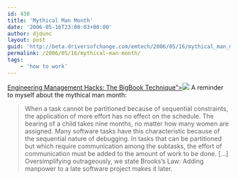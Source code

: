 ```yaml
---
id: 430
title: 'Mythical Man Month'
date: '2006-05-16T23:00:03+00:00'
author: djdunc
layout: post
guid: 'http://beta.driversofchange.com/emtech/2006/05/16/mythical_man_month/'
permalink: /2006/05/16/mythical-man-month/
tags:
    - 'how to work'
---
```


[ Engineering Management Hacks: The BigBook Technique”&gt;![](https://i0.wp.com/radar.oreilly.com/images/header_radar_logo.gif?w=160)](http://radar.oreilly.com/archives/2006/05/engineering_management_hacks_t.html) A reminder to myself about the mythical man month:

> When a task cannot be partitioned because of sequential constraints, the application of more effort has no effect on the schedule. The bearing of a child takes nine months, no matter how many women are assigned. Many software tasks have this characteristic because of the sequential nature of debugging. In tasks that can be partitioned but which require communication among the subtasks, the effort of communication must be added to the amount of work to be done. \[…\] Oversimplifying outrageously, we state Brooks’s Law: Adding manpower to a late software project makes it later.